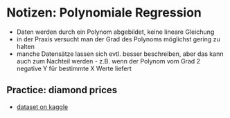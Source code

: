 # Notizen: Polynomiale Regression

- Daten werden durch ein Polynom abgebildet, keine lineare Gleichung
- in der Praxis versucht man der Grad des Polynoms möglichst gering zu halten
- manche Datensätze lassen sich evtl. besser beschreiben, aber das kann auch zum Nachteil werden - z.B. wenn der Polynom vom Grad 2 negative Y für bestimmte X Werte liefert

## Practice: diamond prices

- [dataset on kaggle](https://www.kaggle.com/datasets/shivam2503/diamonds)
